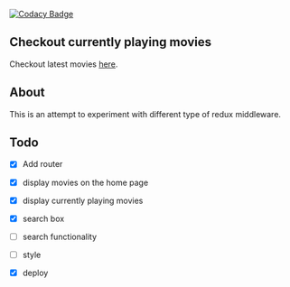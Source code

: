 [![Codacy Badge](https://api.codacy.com/project/badge/Grade/08252b8d6eac459fbd41eb55c5637d88)](https://app.codacy.com/manual/leanny01/box-office?utm_source=github.com&utm_medium=referral&utm_content=leanny01/box-office&utm_campaign=Badge_Grade_Dashboard)

## Checkout currently playing movies

Checkout latest movies [here](https://box-office-027.herokuapp.com/).

## About

This is an attempt to experiment with different type of redux middleware.

## Todo

- [X] Add router
- [x] display movies on the home page
- [x] display currently playing movies
- [x] search box
- [ ] search functionality
- [ ] style
- [X] deploy

